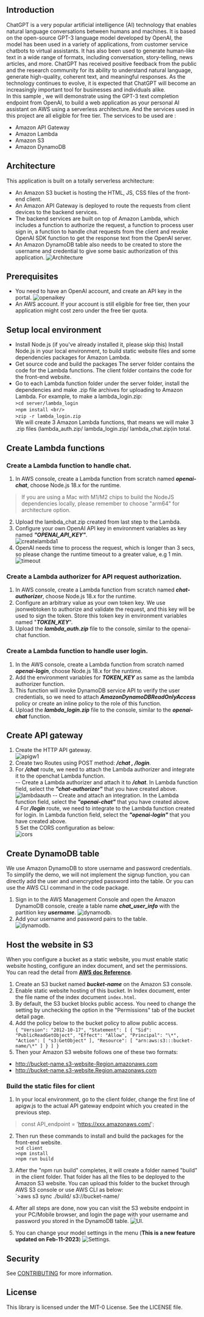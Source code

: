 ## Introduction
ChatGPT is a very popular artificial intelligence (AI) technology that enables natural language conversations between humans and machines. It is based on the open-source GPT-3 language model developed by OpenAI,  the model has been used in a variety of applications, from customer service chatbots to virtual assistants. It has also been used to generate human-like text in a wide range of formats, including conversation, story-telling, news articles, and more. ChatGPT has received positive feedback from the public and the research community for its ability to understand natural language, generate high-quality, coherent text, and meaningful responses. As the technology continues to evolve, it is expected that ChatGPT will become an increasingly important tool for businesses and individuals alike.  
In this sample , we will demonstrate using the GPT-3 text completion endpoint from OpenAI, to build a web application as your personal AI assistant on AWS using a serverless architecture. And the services used in this project are all eligible for free tier.  The services to be used are :
- Amazon API Gateway
- Amazon Lambda
- Amazon S3
- Amazon DynamoDB
## Architecture
This application is built on a totally serverless architecture:
- An Amazon S3 bucket is hosting the HTML, JS, CSS files of the front-end client.
- An Amazon API Gateway is deployed to route the requests from client devices to the backend services.
- The backend services are built on top of Amazon Lambda, which includes a function to authorize the request, a function to process user sign in, a function to handle chat requests from the client and revoke OpenAI SDK function to get the response text from the OpenAI server.
- An Amazon DynamoDB table also needs to be created to store the username and credential to give some basic authorization of this application.
  ![Architecture](assets/architecture.png)
## Prerequisites
- You need to have an OpenAI account, and create an API key in the portal.
  ![openaikey](assets/openaikey.png)
- An AWS account. If your account is still eligible for free tier, then your application might cost zero under the free tier quota.

## Setup local environment
- Install Node.js (if you've already installed it, please skip this)
  Install Node.js in your local environment, to build static website files and some dependencies packages for Amazon Lambda.
- Get source code and build the packages
  The server folder contains the code for the Lambda functions. The client folder contains the code for the front-end website.
- Go to each Lambda function folder under the server folder,  install the dependencies and make .zip file archives for uploading to Amazon Lambda. For example, to make a lambda_login.zip:  
  `>cd server/lambda_login`    
  `>npm install <br/> `   
  `>zip -r lambda_login.zip`  
  We will create 3 Amazon Lambda functions, that means we will make 3 .zip files (lambda_auth.zip/ lambda_login.zip/ lambda_chat.zip)in total.

## Create Lambda functions
### Create a Lambda function to handle chat.
1. In AWS console, create a Lambda function from scratch named ***openai-chat***, choose Node.js 18.x for the runtime.
> If you are using a Mac with M1/M2 chips to build the NodeJS dependencies locally, please remember to choose "arm64" for architecture option.
2. Upload the lambda_chat.zip created from last step to the Lambda.
3. Configure your own OpenAI API key in environment variables as key named ***"OPENAI_API_KEY"***.  
   ![createlambda1](assets/createlambda1.png)
4. OpenAI needs time to process the request, which is longer than 3 secs, so please change the runtime timeout to a greater value, e.g 1 min.  
   ![timeout](assets/runtimeout.png)
### Create a Lambda authorizer for API request authorization.
1. In AWS console, create a Lambda function from scratch named ***chat-authorizer***, choose Node.js 18.x for the runtime.
2. Configure an arbitrary value as your own token key. We use jsonwebtoken to authorize and validate the request, and this key will be used to sign the token. Store this token key in environment variables named "***TOKEN_KEY***".
3. Upload the ***lambda_auth.zip*** file to the console, similar to the openai-chat function.
### Create a Lambda function to handle user login.
1. In the AWS console, create a Lambda function from scratch named ***openai-login***, choose Node.js 18.x for the runtime.
2. Add the environment variables for ***TOKEN_KEY*** as same as the lambda authorizer function.
3. This function will invoke DynamoDB service API to verify the user credentials, so we need to attach ***AmazonDynamoDBReadOnlyAccess*** policy or create an inline policy to the role of this function.
4. Upload the ***lambda_login.zip*** file to the console, similar to the ***openai-chat*** function.

## Create API gateway
1. Create the HTTP API gateway.  
   ![apigw1](assets/apigw1.png)
2. Create two Routes using POST method: ***/chat , /login***.
3. For ***/chat*** route, we need to attach the Lambda authorizer and integrate it to the openchat Lambda function.  
   -- Create a Lambda authorizer and attach it to ***/chat***. In Lambda function field, select the ***"chat-authorizer"*** that you have created above.
   ![lambdaauth](assets/lambdaauth.png)
   -- Create and attach an integration. In the Lambda function field, select the ***"openai-chat"*** that you have created above.  
   4 For ***/login*** route, we need to integrate to the Lambda function created for login. In Lambda function field, select the ***"openai-login"*** that you have created above.  
   5 Set the CORS configuration as below:  
   ![cors](assets/cors.png)

## Create DynamoDB table
We use Amazon DynamoDB to store username and password credentials. To simplify the demo, we will not implement the signup function, you can directly add the user and unencrypted password into the table. Or you can use the AWS CLI command in the code package.
1. Sign in to the AWS Management Console and open the Amazon DynamoDB console, create a table name ***chat_user_info*** with the partition key ***username***.
   ![dynamodb](assets/daynamo1.png).
2. Add your username and password pairs to the table.  
   ![dynamodb](assets/dynamo2.png).


## Host the website in S3
When you configure a bucket as a static website, you must enable static website hosting, configure an index document, and set the permissions. You can read the detail from **[AWS doc Reference](https://docs.aws.amazon.com/AmazonS3/latest/userguide/WebsiteHosting.html)**.
1. Create an S3 bucket named ***bucket-name*** on the Amazon S3 console.
2. Enable static website hosting of this bucket. In Index document, enter the file name of the index document `index.html`.
3. By default, the S3 bucket blocks public access. You need to change the setting by unchecking the option in the "Permissions" tab of the bucket detail page.
4.  Add the policy below to the bucket policy to allow public access.  
    `{
    "Version": "2012-10-17",
    "Statement": [
    {
    "Sid": "PublicReadGetObject",
    "Effect": "Allow",
    "Principal": "\*",
    "Action": [
    "s3:GetObject"
    ],
    "Resource": [
    "arn:aws:s3:::bucket-name/\*"
    ]
    }
    ]
    }`
5.  Then your Amazon S3 website follows one of these two formats:
- http://bucket-name.s3-website-Region.amazonaws.com
- http://bucket-name.s3-website.Region.amazonaws.com
### Build the static files for client
1. In your local environment, go to the client folder, change the first line of apigw.js to the actual API gateway endpoint which you created in the previous step.
> const API_endpoint = 'https://xxx.amazonaws.com/';
2. Then run these commands to install and build the packages for the front-end website.  
   `>cd client`  
   `>npm install`  
   `>npm run build`
3. After the "npm run build" completes, it will create a folder named "build" in the client folder. That folder has all the files to be deployed to the Amazon S3 website. You can upload this folder to the bucket through AWS S3 console or use AWS CLI as below:  
   `>aws s3 sync ./build/ s3://bucket-name/
4. After all steps are done, now you can visit the S3 website endpoint in your PC/Mobile browser, and login the page with your username and password you stored in the DynamoDB table.
   ![UI](assets/UIdemo.png).

5. You can change your model settings in the menu (**This is a new feature updated on Feb-11-2023**)
   ![Settings](assets/model_settings.png).

## Security

See [CONTRIBUTING](CONTRIBUTING.md#security-issue-notifications) for more information.

## License

This library is licensed under the MIT-0 License. See the LICENSE file.
